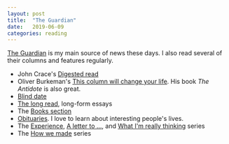 ```yaml
---
layout: post
title:  "The Guardian"
date:   2019-06-09
categories: reading
---
```


[The Guardian](https://www.theguardian.com) is my main source of news these days. I also read several of their columns and features regularly.

* John Crace's [Digested read](https://www.theguardian.com/books/series/digestedread)
* Oliver Burkeman's [This column will change your life](https://www.theguardian.com/lifeandstyle/series/thiscolumnwillchangeyourlife). His book _The Antidote_ is also great.
* [Blind date](https://www.theguardian.com/lifeandstyle/series/blind-date)
* [The long read](https://www.theguardian.com/news/series/the-long-read), long-form essays
* The [Books section](https://www.theguardian.com/books)
* [Obituaries](https://www.theguardian.com/tone/obituaries). I love to learn about interesting people's lives.
* The [Experience](https://www.theguardian.com/lifeandstyle/series/experience),  [A letter to ...](https://www.theguardian.com/lifeandstyle/series/aletterto), and [What I'm really thinking](https://www.theguardian.com/lifeandstyle/series/what-im-really-thinking) series
* The [How we made](https://www.theguardian.com/culture/series/how-we-made) series
